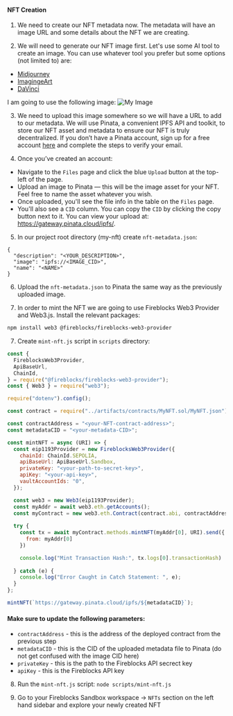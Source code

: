 #### NFT Creation


1. We need to create our NFT metadata now. The metadata will have an image URL and some details about the NFT we are creating.

2. We will need to generate our NFT image first.
Let's use some AI tool to create an image. You can use whatever tool you prefer but some options (not limited to) are:
  - [Midjourney](https://www.midjourney.com/explore?tab=hot)
  - [ImagingeArt](https://www.imagine.art/)
  - [DaVinci](https://davinci.ai/)

I am going to use the following image:
![My Image](/images/my-nft-dog.png)

3. We need to upload this image somewhere so we will have a URL to add to our metadata. We will use Pinata, a convenient IPFS API and toolkit, to store our NFT asset and metadata to ensure our NFT is truly decentralized. If you don’t have a Pinata account, sign up for a free account [here](https://app.pinata.cloud/) and complete the steps to verify your email.

4. Once you’ve created an account:
  - Navigate to the `Files` page and click the blue `Upload` button at the top-left of the page.
  - Upload an image to Pinata — this will be the image asset for your NFT. Feel free to name the asset whatever you wish.
  - Once uploaded, you'll see the file info in the table on the `Files` page.
  - You'll also see a `CID` column. You can copy the `CID` by clicking the copy button next to it. You can view your upload at: https://gateway.pinata.cloud/ipfs/<CID>. 

5. In our project root directory (my-nft) create `nft-metadata.json`:

```shell
{
  "description": "<YOUR_DESCRIPTION>",
  "image": "ipfs://<IMAGE_CID>",
  "name": "<NAME>"
}
```

6. Upload the `nft-metadata.json` to Pinata the same way as the previously uploaded image.

7. In order to mint the NFT we are going to use Fireblocks Web3 Provider and Web3.js.
Install the relevant packages:
```bash
npm install web3 @fireblocks/fireblocks-web3-provider
```

7. Create `mint-nft.js` script in `scripts` directory:

```js
const {
  FireblocksWeb3Provider,
  ApiBaseUrl,
  ChainId,
} = require("@fireblocks/fireblocks-web3-provider");
const { Web3 } = require("web3");

require("dotenv").config();

const contract = require("../artifacts/contracts/MyNFT.sol/MyNFT.json");

const contractAddress = "<your-NFT-contract-address>";
const metadataCID = "<your-metadata-CID>";

const mintNFT = async (URI) => {
  const eip1193Provider = new FireblocksWeb3Provider({
    chainId: ChainId.SEPOLIA,
    apiBaseUrl: ApiBaseUrl.Sandbox,
    privateKey: "<your-path-to-secret-key>",
    apiKey: "<your-api-key>",
    vaultAccountIds: "0",
  });

  const web3 = new Web3(eip1193Provider);
  const myAddr = await web3.eth.getAccounts();
  const myContract = new web3.eth.Contract(contract.abi, contractAddress);
  
  try {
    const tx = await myContract.methods.mintNFT(myAddr[0], URI).send({
      from: myAddr[0]
    })

    console.log("Mint Transaction Hash:", tx.logs[0].transactionHash)
  
  } catch (e) {
    console.log("Error Caught in Catch Statement: ", e);
  }
};

mintNFT(`https://gateway.pinata.cloud/ipfs/${metadataCID}`);
```

#### Make sure to update the following parameters:
  - `contractAddress` - this is the address of the deployed contract from the previous step
  - `metadataCID` - this is the CID of the uploaded metadata file to Pinata (do not get confused with the image CID here)
  - `privateKey` - this is the path to the Fireblocks API secrect key 
  - `apiKey` - this is the Fireblocks API key

8. Run the `mint-nft.js` script:
`node scripts/mint-nft.js`

9. Go to your Fireblocks Sandbox workspace -> `NFTs` section on the left hand sidebar and explore your newly created NFT

